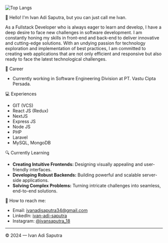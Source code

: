 <!--
![Ivan Adi Saputra's GitHub stats](https://github-readme-stats.vercel.app/api?username=ivan-adi-saputra&show_icons=true)
-->
![Top Langs](https://github-readme-stats.vercel.app/api/top-langs/?username=ivan-adi-saputra&layout=compact)

👋 Hello! I'm Ivan Adi Saputra, but you can just call me Ivan.

As a Fullstack Developer who is always eager to learn and develop, I have a deep desire to face new challenges in software development. I am constantly honing my skills in front-end and back-end to deliver innovative and cutting-edge solutions. With an undying passion for technology exploration and implementation of best practices, I am committed to creating web applications that are not only efficient and responsive but also ready to face the latest technological challenges.

💼 Career
- Currently working in Software Engineering Division at PT. Vastu Cipta Persada.

💻 Experiences
- GIT (VCS)
- React JS (Redux)
- NextJS
- Express JS
- Node JS
- PHP
- Laravel
- MySQL, MongoDB

🔍 Currently Learning
- **Creating Intuitive Frontends:** Designing visually appealing and user-friendly interfaces.
- **Developing Robust Backends:** Building powerful and scalable server-side applications.
- **Solving Complex Problems:** Turning intricate challenges into seamless, end-to-end solutions.

🚀 How to reach me:
- Email: [ivanadisaputra34@gmail.com](mailto:ivanadisaputra34@gmail.com)
- LinkedIn: [ivan-adi-saputra](https://www.linkedin.com/in/ivan-adi-saputra)
- Instagram: [@ivansaputra_18](https://www.instagram.com/ivansaputra_18)

____________________________________________________________________________________________________________________________________________________________________
© 2024 — Ivan Adi Saputra
